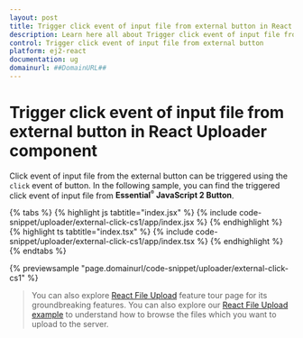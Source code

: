 ```yaml
---
layout: post
title: Trigger click event of input file from external button in React Uploader component | Syncfusion
description: Learn here all about Trigger click event of input file from external button in Syncfusion React Uploader component of Syncfusion Essential JS 2 and more.
control: Trigger click event of input file from external button 
platform: ej2-react
documentation: ug
domainurl: ##DomainURL##
---
```


# Trigger click event of input file from external button in React Uploader component

Click event of input file from the external button can be triggered using the `click` event of button.
In the following sample, you can find the triggered click event of input file from **Essential<sup style="font-size:70%">&reg;</sup> JavaScript 2 Button**.

{% tabs %}
{% highlight js tabtitle="index.jsx" %}
{% include code-snippet/uploader/external-click-cs1/app/index.jsx %}
{% endhighlight %}
{% highlight ts tabtitle="index.tsx" %}
{% include code-snippet/uploader/external-click-cs1/app/index.tsx %}
{% endhighlight %}
{% endtabs %}

 {% previewsample "page.domainurl/code-snippet/uploader/external-click-cs1" %}

>You can also explore [React File Upload](https://www.syncfusion.com/react-components/react-file-upload) feature tour page for its groundbreaking features. You can also explore our [React File Upload example](https://ej2.syncfusion.com/react/demos/#/bootstrap5/uploader/default) to understand how to browse the files which you want to upload to the server.
